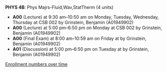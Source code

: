 **PHYS 4B**: Phys Majrs-Fluid,Wav,StatTherm (4 units)

- **A00** (Lecture) at 9:30 am–10:50 am on Monday, Tuesday, Wednesday, Thursday at CSB 002 by Grinstein, Benjamin (A01949902)
- **A00** (Lecture) at 5:00 pm–6:50 pm on Monday at CSB 002 by Grinstein, Benjamin (A01949902)
- **A00** (Final Exam) at 8:00 am–10:59 am on Friday at   by Grinstein, Benjamin (A01949902)
- **A01** (Discussion) at 5:00 pm–6:50 pm on Tuesday at   by Grinstein, Benjamin (A01949902)

[Enrollment numbers over time](./PHYS4B.tsv)
